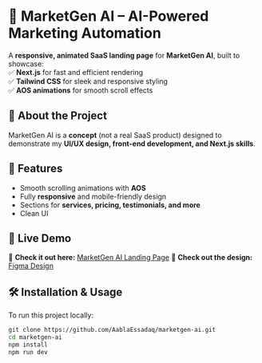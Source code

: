 # 🚀 MarketGen AI – AI-Powered Marketing Automation

A **responsive, animated SaaS landing page** for **MarketGen AI**, built to showcase:  
✅ **Next.js** for fast and efficient rendering  
✅ **Tailwind CSS** for sleek and responsive styling  
✅ **AOS animations** for smooth scroll effects

## 🎯 About the Project

MarketGen AI is a **concept** (not a real SaaS product) designed to demonstrate my **UI/UX design, front-end development, and Next.js skills**.

## 🌟 Features

- Smooth scrolling animations with **AOS**
- Fully **responsive** and mobile-friendly design
- Sections for **services, pricing, testimonials, and more**
- Clean UI

## 🚀 Live Demo

🔗 **Check it out here:** [MarketGen AI Landing Page](https://marketgen-ai.vercel.app/)
🎨 **Check out the design:** [Figma Design](https://www.figma.com/design/2EBqTMTLmWb3qZEgcoQxOH/MarketGen-AI?node-id=0-1&t=lelTBJT4frogKuMi-1)

## 🛠 Installation & Usage

To run this project locally:

```bash
git clone https://github.com/AablaEssadaq/marketgen-ai.git
cd marketgen-ai
npm install
npm run dev
```
